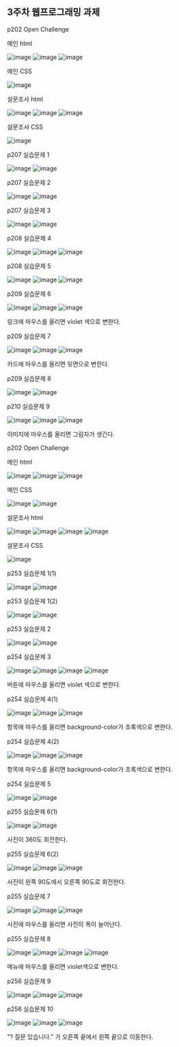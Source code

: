<h2>3주차 웹프로그래밍 과제</h2>

p202 Open Challenge

메인 html

![image](https://github.com/wonjunx/webprogramming/assets/70313647/276690ad-1729-47bb-a27a-467360859236)
![image](https://github.com/wonjunx/webprogramming/assets/70313647/d1163414-2f1b-41ac-a34a-d331e6e10914)
![image](https://github.com/wonjunx/webprogramming/assets/70313647/8344117c-9ea9-4d2c-97ef-1d4296547b91)

메인 CSS

![image](https://github.com/wonjunx/webprogramming/assets/70313647/be33c086-697c-440b-9401-51fb3e149f84)

설문조사 html

![image](https://github.com/wonjunx/webprogramming/assets/70313647/4e588ec1-99e9-4f66-93b3-b622a491f002)
![image](https://github.com/wonjunx/webprogramming/assets/70313647/207e6e81-f546-4076-9a34-73f51b5f8158)
![image](https://github.com/wonjunx/webprogramming/assets/70313647/4c3a4d9a-5b4a-43e2-b5b0-2626ed3e5d04)

설문조사 CSS

![image](https://github.com/wonjunx/webprogramming/assets/70313647/94217d9a-5ede-4014-89ab-0441e239911c)

p207 실습문제 1

![image](https://github.com/wonjunx/webprogramming/assets/70313647/46b7714d-45d2-48cc-ba27-332279f4e449)
![image](https://github.com/wonjunx/webprogramming/assets/70313647/fe9ac1c6-e329-4285-80b9-f15ec0eff39f)

p207 실습문제 2

![image](https://github.com/wonjunx/webprogramming/assets/70313647/391189a9-2047-4b41-8418-051e2e846200)
![image](https://github.com/wonjunx/webprogramming/assets/70313647/43c00be1-e4ad-4279-a036-505c3ae14bcf)

p207 실습문제 3

![image](https://github.com/wonjunx/webprogramming/assets/70313647/2c4c1485-a886-41c2-9edc-77a47d772b03)
![image](https://github.com/wonjunx/webprogramming/assets/70313647/98d2f5fa-cbe8-4e7f-a1b3-141e03e5a971)

p208 실습문제 4

![image](https://github.com/wonjunx/webprogramming/assets/70313647/7db91bf0-0741-4d1e-aa5b-6938d3583d96)
![image](https://github.com/wonjunx/webprogramming/assets/70313647/e539d7d6-8771-4385-9b52-4a1e95d56ff5)
![image](https://github.com/wonjunx/webprogramming/assets/70313647/f5146d34-70b5-4c64-afc6-81cae5b365d4)

p208 실습문제 5

![image](https://github.com/wonjunx/webprogramming/assets/70313647/44808f30-f5c9-46aa-a2e8-d507c1b1fad5)
![image](https://github.com/wonjunx/webprogramming/assets/70313647/45177691-6996-4704-a800-b14524c8f2c4)
![image](https://github.com/wonjunx/webprogramming/assets/70313647/f171880c-65f8-40bc-a234-c5d0de95be91)

p209 실습문제 6

![image](https://github.com/wonjunx/webprogramming/assets/70313647/02e6c3b1-49f4-45f2-9063-73dfbb45ff78)
![image](https://github.com/wonjunx/webprogramming/assets/70313647/4e201010-2ea6-4ff4-8986-09755562105c)
![image](https://github.com/wonjunx/webprogramming/assets/70313647/8884142e-bf78-48cf-aa5b-3425158ecf0b)


링크에 마우스를 올리면 violet 색으로 변한다.

p209 실습문제 7

![image](https://github.com/wonjunx/webprogramming/assets/70313647/5ccbd380-33f3-45f7-9919-453784e97ef0)
![image](https://github.com/wonjunx/webprogramming/assets/70313647/36beabf5-b5ce-492f-ad13-3d9564ce894b)
![image](https://github.com/wonjunx/webprogramming/assets/70313647/371f05b1-9c76-4606-a247-9d21316ef5e1)

카드에 마우스를 올리면 뒷면으로 변한다.

p209 실습문제 8

![image](https://github.com/wonjunx/webprogramming/assets/70313647/426d4a6f-2558-4174-8684-2ac25ca48e45)
![image](https://github.com/wonjunx/webprogramming/assets/70313647/96608d4f-5a89-441e-8dca-f0dd15027a07)

p210 실습문제 9

![image](https://github.com/wonjunx/webprogramming/assets/70313647/bf8246f0-5c06-4242-b3e5-bc7203dfe68c)
![image](https://github.com/wonjunx/webprogramming/assets/70313647/2c653559-606a-4c3e-b6b3-e7adef8828f3)
![image](https://github.com/wonjunx/webprogramming/assets/70313647/0be7e018-82a7-44a2-a198-3fbcc71324ad)

이미지에 마우스를 올리면 그림자가 생긴다.

p202 Open Challenge

메인 html

![image](https://github.com/wonjunx/webprogramming/assets/70313647/647a2596-bdee-4c16-bba6-cd4dedee3d3c)
![image](https://github.com/wonjunx/webprogramming/assets/70313647/a820f0b6-ba7d-48db-929c-fb67cff2b94a)
![image](https://github.com/wonjunx/webprogramming/assets/70313647/2593da1b-9e1b-4b2d-afd1-1fbb90ef38de)

메인 CSS

![image](https://github.com/wonjunx/webprogramming/assets/70313647/cdd68320-02d7-438d-8c03-fc129198e3b3)
![image](https://github.com/wonjunx/webprogramming/assets/70313647/35974865-2744-4487-bcbd-4e5e2c6f0780)

설문조사 html

![image](https://github.com/wonjunx/webprogramming/assets/70313647/13b03478-aa0d-484c-844a-8e2f443c3b40)
![image](https://github.com/wonjunx/webprogramming/assets/70313647/6f4bb49a-0a0c-4f40-bf96-2a3f051c69ac)
![image](https://github.com/wonjunx/webprogramming/assets/70313647/9624091a-cee6-4a03-841f-e088921e4ba4)
![image](https://github.com/wonjunx/webprogramming/assets/70313647/a196ea63-7609-43a5-a0f9-397f1418fbca)


설문조사 CSS

![image](https://github.com/wonjunx/webprogramming/assets/70313647/bb369703-349d-46bf-9710-b36ef6ef1a70)

p253 실습문제 1(1)

![image](https://github.com/wonjunx/webprogramming/assets/70313647/9b0a69d3-9f03-474b-8563-0033a18be8b4)
![image](https://github.com/wonjunx/webprogramming/assets/70313647/a6b0a2b4-7008-415b-be90-abe193a4d29f)

p253 실습문제 1(2)

![image](https://github.com/wonjunx/webprogramming/assets/70313647/d0f60a80-4847-4e3f-ab8d-b64fdcea68e3)
![image](https://github.com/wonjunx/webprogramming/assets/70313647/99db0c3e-a871-4bf9-8e90-f6d158b8c63a)

p253 실습문제 2

![image](https://github.com/wonjunx/webprogramming/assets/70313647/207cdb40-7d27-4f2a-b9b0-337abd61ab32)
![image](https://github.com/wonjunx/webprogramming/assets/70313647/9c88f5f9-92ef-4d6a-b63d-e6d0b1c64cb5)

p254 실습문제 3

![image](https://github.com/wonjunx/webprogramming/assets/70313647/8b0daf7a-1c47-4831-83b3-0eb99db8fee8)
![image](https://github.com/wonjunx/webprogramming/assets/70313647/d9cbf431-ca4c-4091-8bdc-fe8b193796b0)
![image](https://github.com/wonjunx/webprogramming/assets/70313647/625ed047-9514-4240-88ad-b91a8fd45776)
![image](https://github.com/wonjunx/webprogramming/assets/70313647/72634bc3-3fc9-46a5-8fd9-796d5b7c7343)

버튼에 마우스를 올리면 violet 색으로 변한다.

p254 실습문제 4(1)

![image](https://github.com/wonjunx/webprogramming/assets/70313647/a7f4d931-6fc2-45f5-8198-2ab8bfb76f7a)
![image](https://github.com/wonjunx/webprogramming/assets/70313647/cc714648-e8f8-4dea-9415-7554c5ee8654)
![image](https://github.com/wonjunx/webprogramming/assets/70313647/15482418-59c8-41a1-8ea7-96938f7be833)

항목에 마우스를 올리면 background-color가 초록색으로 변한다.

p254 실습문제 4(2)

![image](https://github.com/wonjunx/webprogramming/assets/70313647/6a1af258-6c21-4258-912b-0e0304b30442)
![image](https://github.com/wonjunx/webprogramming/assets/70313647/8633f448-799e-453f-a8eb-44f53bc36a8b)
![image](https://github.com/wonjunx/webprogramming/assets/70313647/8264d4e8-d4bc-46ae-8291-9ee02f5698e3)

항목에 마우스를 올리면 background-color가 초록색으로 변한다.

p254 실습문제 5

![image](https://github.com/wonjunx/webprogramming/assets/70313647/dadd2f3a-a3d7-446b-8390-5d84072ccc84)
![image](https://github.com/wonjunx/webprogramming/assets/70313647/3a8c70a4-a2ab-428c-87eb-4d1d7bab9757)

p255 실습문제 6(1)

![image](https://github.com/wonjunx/webprogramming/assets/70313647/c1edabec-423f-44d7-98db-2c06caa302f3)
![image](https://github.com/wonjunx/webprogramming/assets/70313647/8d0bcca0-f3a3-4681-8498-c1808978a6de)

사진이 360도 회전한다.

p255 실습문제 6(2)

![image](https://github.com/wonjunx/webprogramming/assets/70313647/dcd286c8-d5d8-4287-9df8-81e8a0f30a4e)
![image](https://github.com/wonjunx/webprogramming/assets/70313647/57a4bdc0-3aca-4e1c-9e68-4004d368386b)
![image](https://github.com/wonjunx/webprogramming/assets/70313647/cfcb1316-7bf6-493c-9aef-205533e1e7e6)

사진이 왼쪽 90도에서 오른쪽 90도로 회전한다.

p255 실습문제 7

![image](https://github.com/wonjunx/webprogramming/assets/70313647/38f4bd75-435c-4789-bd5f-78eed1f95fb0)
![image](https://github.com/wonjunx/webprogramming/assets/70313647/505a4918-bacd-485e-9707-5cddd7bcacfe)
![image](https://github.com/wonjunx/webprogramming/assets/70313647/c3433213-33af-43f7-9da7-f78e6b367535)

사진에 마우스를 올리면 사진의 폭이 늘어난다.

p255 실습문제 8

![image](https://github.com/wonjunx/webprogramming/assets/70313647/da033fa5-5a85-4a2d-9c22-a244d3ec6f16)
![image](https://github.com/wonjunx/webprogramming/assets/70313647/b9104b0a-be85-4a94-a08d-2ff2bfbaa6b7)
![image](https://github.com/wonjunx/webprogramming/assets/70313647/c747f89e-42ce-457b-bcef-6981d894f045)
![image](https://github.com/wonjunx/webprogramming/assets/70313647/b92697ae-aaee-4b81-91a0-ff9e4901b449)

메뉴에 마우스를 올리면 violet색으로 변한다.

p256 실습문제 9

![image](https://github.com/wonjunx/webprogramming/assets/70313647/2a63cc51-f1df-40d5-9e75-0721b87378c1)
![image](https://github.com/wonjunx/webprogramming/assets/70313647/a0df5f1e-fc09-419b-ac9d-71594d1a8c68)
![image](https://github.com/wonjunx/webprogramming/assets/70313647/6e9f4ead-7108-40b8-bed8-b07931b77375)

p256 실습문제 10

![image](https://github.com/wonjunx/webprogramming/assets/70313647/c9dadb9d-a1cf-47c0-9fe4-abd273e05fb0)
![image](https://github.com/wonjunx/webprogramming/assets/70313647/f1af547d-b4d7-4e20-a213-95f13642e593)
![image](https://github.com/wonjunx/webprogramming/assets/70313647/96a4a5d7-1694-41c1-bec9-f49e84d1de22)

"? 질문 있습니다." 가 오른쪽 끝에서 왼쪽 끝으로 이동한다.
